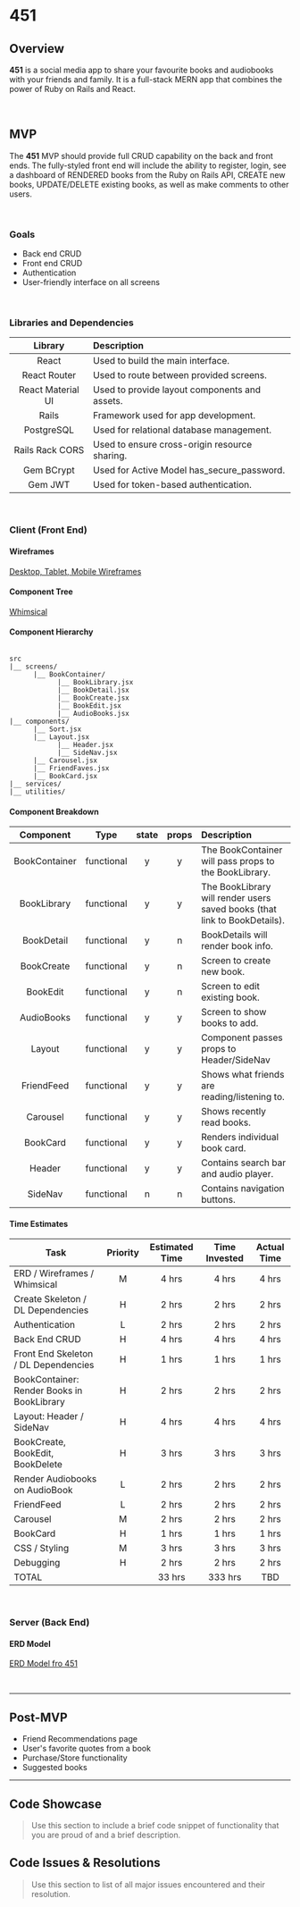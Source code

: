 # 451

## Overview

**451** is a social media app to share your favourite books and audiobooks with your friends and family. It is a full-stack MERN app that combines the power of Ruby on Rails and React.


<br>

## MVP

The **451** MVP should provide full CRUD capability on the back and front ends. The fully-styled front end will include the ability to register, login, see a dashboard of RENDERED books from the Ruby on Rails API, CREATE new books, UPDATE/DELETE existing books, as well as make comments to other users.

<br>

### Goals

- Back end CRUD
- Front end CRUD
- Authentication
- User-friendly interface on all screens

<br>

### Libraries and Dependencies

|     Library      | Description                                |
| :--------------: | :----------------------------------------- |
|      React       | Used to build the main interface. |
|   React Router   | Used to route between provided screens. |
| React Material UI | Used to provide layout components and assets. |
|     Rails     | Framework used for app development. |
|     PostgreSQL    | Used for relational database management. |
|     Rails Rack CORS    | Used to ensure cross-origin resource sharing. |
|  Gem BCrypt  | Used for Active Model has_secure_password. |
|  Gem JWT  | Used for token-based authentication. |

<br>

### Client (Front End)

#### Wireframes

[Desktop, Tablet, Mobile Wireframes](https://whimsical.com/ScSeu6rPJAHmDJwh9CWr8G)

#### Component Tree

[Whimsical](https://whimsical.com/9eqjb1KmT8xjaoRw1EcRsp)

#### Component Hierarchy

``` structure

src
|__ screens/
      |__ BookContainer/
            |__ BookLibrary.jsx
            |__ BookDetail.jsx
            |__ BookCreate.jsx
            |__ BookEdit.jsx
            |__ AudioBooks.jsx
|__ components/
      |__ Sort.jsx
      |__ Layout.jsx
            |__ Header.jsx
            |__ SideNav.jsx
      |__ Carousel.jsx
      |__ FriendFaves.jsx
      |__ BookCard.jsx
|__ services/
|__ utilities/

```

#### Component Breakdown

|  Component   |    Type    | state | props | Description                                                      |
| :----------: | :--------: | :---: | :---: | :--------------------------------------------------------------- |
|    BookContainer    | functional |   y   |   y   | The BookContainer will pass props to the BookLibrary. |
|    BookLibrary    | functional |   y   |   y   | The BookLibrary will render users saved books (that link to BookDetails).       |
|    BookDetail    |   functional    |   y   |   n   | BookDetails will render book info.      |
|    BookCreate    | functional |   y   |   n   | Screen to create new book. |
|    BookEdit    | functional |   y   |   n   | Screen to edit existing book. |
|    AudioBooks    | functional |   y   |   y   | Screen to show books to add. |
|    Layout    | functional |   y   |   y   | Component passes props to Header/SideNav |
|    FriendFeed    | functional |   y   |   y   | Shows what friends are reading/listening to. |
|    Carousel    | functional |   y   |   y   | Shows recently read books. |
|    BookCard    | functional |   y   |   y   | Renders individual book card. |
|    Header    | functional |   y   |   y   | Contains search bar and audio player. |
|    SideNav    | functional |   n   |   n   | Contains navigation buttons. |

#### Time Estimates

| Task                | Priority | Estimated Time | Time Invested | Actual Time |
| ------------------- | :------: | :------------: | :-----------: | :---------: |
| ERD / Wireframes / Whimsical    |    M     |     4 hrs      |     4 hrs     |    4 hrs    |
| Create Skeleton / DL Dependencies    |    H     |     2 hrs      |     2 hrs     |    2 hrs    |
| Authentication    |    L     |     2 hrs      |     2 hrs     |    2 hrs    |
| Back End CRUD |    H     |     4 hrs      |     4 hrs     |     4 hrs     |
| Front End Skeleton / DL Dependencies |    H     |     1 hrs      |     1 hrs     |     1 hrs     |
| BookContainer: Render Books in BookLibrary |    H     |     2 hrs      |     2 hrs     |     2 hrs     |
| Layout: Header / SideNav |    H     |     4 hrs      |     4 hrs     |     4 hrs     |
| BookCreate, BookEdit, BookDelete |    H     |     3 hrs      |     3 hrs     |     3 hrs     |
| Render Audiobooks on AudioBook |    L     |     2 hrs      |     2 hrs     |     2 hrs     |
| FriendFeed |    L     |     2 hrs      |     2 hrs     |     2 hrs     |
| Carousel |    M     |     2 hrs      |     2 hrs     |     2 hrs     |
| BookCard |    H     |     1 hrs      |     1 hrs     |     1 hrs     |
| CSS / Styling |    M     |     3 hrs      |     3 hrs     |     3 hrs     |
| Debugging |    H     |     2 hrs      |     2 hrs     |     2 hrs     |
| TOTAL               |          |     33 hrs      |     333 hrs     |     TBD     |

<br>

### Server (Back End)

#### ERD Model

[ERD Model fro 451](https://drive.google.com/file/d/1UymCL81Em1NH3RK7E4hr3E0-DhQyjj4h/view?usp=sharing)

<br>

***

## Post-MVP

- Friend Recommendations page
- User's favorite quotes from a book
- Purchase/Store functionality
- Suggested books

***

## Code Showcase

> Use this section to include a brief code snippet of functionality that you are proud of and a brief description.

## Code Issues & Resolutions

> Use this section to list of all major issues encountered and their resolution.
